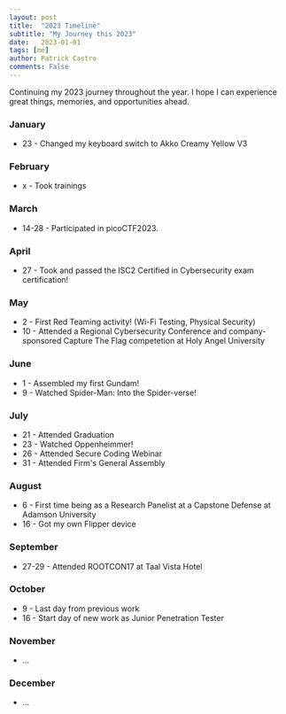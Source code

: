 ```yaml
---
layout: post
title:  "2023 Timeline"
subtitle: "My Journey this 2023"
date:   2023-01-01
tags: [me]
author: Patrick Castro
comments: False
---
```


Continuing my 2023 journey throughout the year. I hope I can experience great things, memories, and opportunities ahead.

### January
- 23 - Changed my keyboard switch to Akko Creamy Yellow V3

### February
- x - Took trainings

### March
- 14-28 - Participated in picoCTF2023.

### April
- 27 - Took and passed the ISC2 Certified in Cybersecurity exam certification!

### May
- 2 - First Red Teaming activity! (Wi-Fi Testing, Physical Security)
- 10 - Attended a Regional Cybersecurity Conference and company-sponsored Capture The Flag competetion at Holy Angel University

### June
- 1 - Assembled my first Gundam!
- 9 - Watched Spider-Man: Into the Spider-verse!

### July
- 21 - Attended Graduation
- 23 - Watched Oppenheimmer!
- 26 - Attended Secure Coding Webinar
- 31 - Attended Firm's General Assembly

### August
- 6 - First time being as a Research Panelist at a Capstone Defense at Adamson University
- 16 - Got my own Flipper device

### September
- 27-29 - Attended ROOTCON17 at Taal Vista Hotel

### October
- 9 - Last day from previous work
- 16 - Start day of new work as Junior Penetration Tester

### November
- ...

### December
- ...